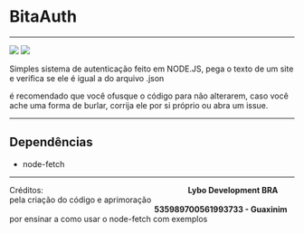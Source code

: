 # BitaAuth

------------
![](https://img.shields.io/badge/node--fetch-2.6.0-yellow) ![](https://img.shields.io/badge/BitaAuth-1.0-green)

Simples sistema de autenticação feito em NODE.JS, pega o texto de um site e verifica se ele é igual a do arquivo .json

é recomendado que você ofusque o código para não alterarem, caso você ache uma forma de burlar, corrija ele por si próprio ou abra um issue.


------------
## Dependências
- node-fetch

------------

Créditos:                  
**Lybo Development BRA** pela criação do código e aprimoração
                  
**535989700561993733 - Guaxinim** por ensinar a como usar o node-fetch com exemplos
